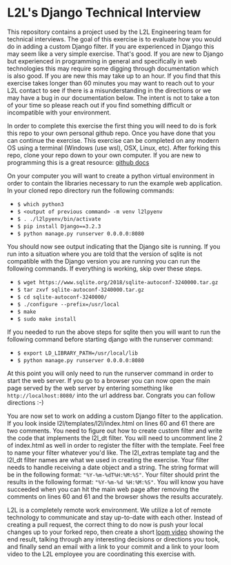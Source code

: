# L2L's Django Technical Interview

This repository contains a project used by the L2L Engineering team for technical interviews. The goal of this exercise 
is to evaluate how you would do in adding a custom Django filter. If you are experienced in Django this may seem like a
very simple exercise. That's good. If you are new to Django but experienced in programming in general and specifically in web 
technologies this may require some digging through documentation which is also good. If you are new this may take up to 
an hour. If you find that this exercise takes longer than 60 minutes you may want to reach out to your L2L contact to 
see if there is a misunderstanding in the directions or we may have a bug in our documentation below. The intent is not
to take a ton of your time so please reach out if you find something difficult or incompatible with your environment.

In order to complete this exercise the first thing you will need to do is fork this repo to your own personal github 
repo. Once you have done that you can continue the exercise. This exercise can be completed on any modern OS using a 
terminal (Windows (use wsl), OSX, Linux, etc). After forking this repo, clone your repo down to your own computer. If 
you are new to programming this is a great resource: 
[github docs](https://docs.github.com/en/github/creating-cloning-and-archiving-repositories/cloning-a-repository "github docs")

On your computer you will want to create a python virtual environment in order to contain the libraries necessary to 
run the example web application. In your cloned repo directory run the following commands:
- `$ which python3`
- `$ <output of previous command> -m venv l2lpyenv`
- `$ . ./l2lpyenv/bin/activate`
- `$ pip install Django==3.2.3`
- `$ python manage.py runserver 0.0.0.0:8080`

You should now see output indicating that the Django site is running. If you run into a situation where you are told 
that the version of sqlite is not compatible with the Django version you are running you can run the following 
commands. If everything is working, skip over these steps.
- `$ wget https://www.sqlite.org/2018/sqlite-autoconf-3240000.tar.gz`
- `$ tar zxvf sqlite-autoconf-3240000.tar.gz`
- `$ cd sqlite-autoconf-3240000/`
- `$ ./configure --prefix=/usr/local`
- `$ make`
- `$ sudo make install`

If you needed to run the above steps for sqlite then you will want to run the following command before starting django 
with the runserver command:
- `$ export LD_LIBRARY_PATH=/usr/local/lib`
- `$ python manage.py runserver 0.0.0.0:8080`

At this point you will only need to run the runserver command in order to start the web server. If you go to a browser 
you can now open the main page served by the web server by entering something like `http://localhost:8080/` into the 
url address bar. Congrats you can follow directions :-)

You are now set to work on adding a custom Django filter to the application. If you look inside 
l2l/templates/l2l/index.html on lines 60 and 61 there are two comments. You need to figure out how to create custom 
filter and write the code that implements the l2l_dt filter. You will need to uncomment line 2 of index.html as well in
order to register the filter with the template. Feel free to name your filter whatever you'd like. The l2l_extras 
template tag and the l2l_dt filter names are what we used in creating the exercise. Your filter needs to handle receiving a date object and a 
string. The string format will be in the following format: `"%Y-%m-%dT%H:%M:%S"`. Your filter should print the results 
in the following format: `"%Y-%m-%d %H:%M:%S"`. You will know you have succeeded when you can hit the main web page 
after removing the comments on lines 60 and 61 and the browser shows the results accurately.

L2L is a completely remote work environment. We utilize a lot of remote technology to communicate and stay up-to-date 
with each other. Instead of creating a pull request, the correct thing to do now is push your local changes up to your 
forked repo, then create a short [loom video](https://www.loom.com/ "loom video") showing the end result, talking 
through any interesting decisions or directions you took, and finally send an email with a link to your commit and a 
link to your loom video to the L2L employee you are coordinating this exercise with.
